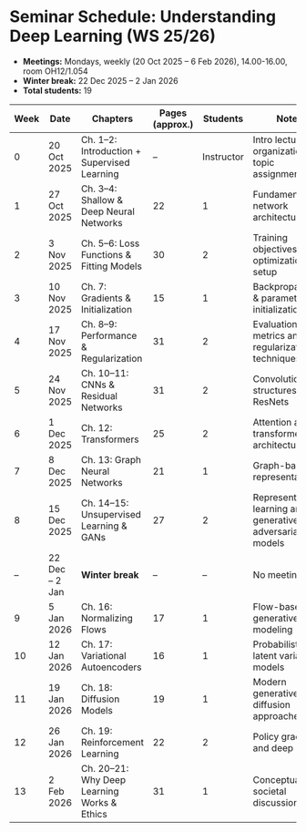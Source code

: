 # Seminar Schedule: Understanding Deep Learning (WS 25/26)

- **Meetings:** Mondays, weekly (20 Oct 2025 – 6 Feb 2026), 14.00-16.00, room OH12/1.054
- **Winter break:** 22 Dec 2025 – 2 Jan 2026
- **Total students:** 19


| Week | Date | Chapters | Pages (approx.) | Students | Notes |
|------|------|-----------|----------------|-----------|-------|
| 0 | 20 Oct 2025 | Ch. 1–2: Introduction + Supervised Learning | – | Instructor | Intro lecture, organization, topic assignment |
| 1 | 27 Oct 2025 | Ch. 3–4: Shallow & Deep Neural Networks | 22 | 1 | Fundamentals of network architectures |
| 2 | 3 Nov 2025 | Ch. 5–6: Loss Functions & Fitting Models | 30 | 2 | Training objectives and optimization setup |
| 3 | 10 Nov 2025 | Ch. 7: Gradients & Initialization | 15 | 1 | Backpropagation & parameter initialization |
| 4 | 17 Nov 2025 | Ch. 8–9: Performance & Regularization | 31 | 2 | Evaluation metrics and regularization techniques |
| 5 | 24 Nov 2025 | Ch. 10–11: CNNs & Residual Networks | 31 | 2 | Convolutional structures and ResNets |
| 6 | 1 Dec 2025 | Ch. 12: Transformers | 25 | 2 | Attention and transformer architectures |
| 7 | 8 Dec 2025 | Ch. 13: Graph Neural Networks | 21 | 1 | Graph-based representations |
| 8 | 15 Dec 2025 | Ch. 14–15: Unsupervised Learning & GANs | 27 | 2 | Representation learning and generative adversarial models |
| – | 22 Dec – 2 Jan | **Winter break** | – | – | No meeting |
| 9 | 5 Jan 2026 | Ch. 16: Normalizing Flows | 17 | 1 | Flow-based generative modeling |
| 10 | 12 Jan 2026 | Ch. 17: Variational Autoencoders | 16 | 1 | Probabilistic latent variable models |
| 11 | 19 Jan 2026 | Ch. 18: Diffusion Models | 19 | 1 | Modern generative diffusion approaches |
| 12 | 26 Jan 2026 | Ch. 19: Reinforcement Learning | 22 | 2 | Policy gradients and deep RL |
| 13 | 2 Feb 2026 | Ch. 20–21: Why Deep Learning Works & Ethics | 31 | 1 | Conceptual and societal discussion |
